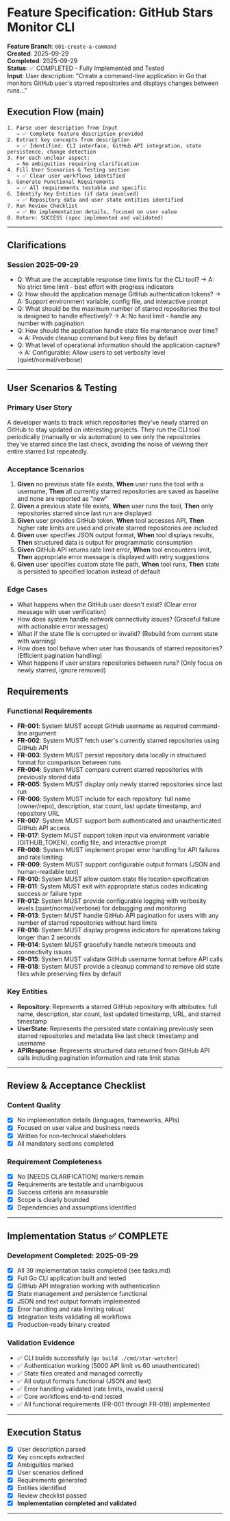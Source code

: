 # Feature Specification: GitHub Stars Monitor CLI

**Feature Branch**: `001-create-a-command`  
**Created**: 2025-09-29  
**Completed**: 2025-09-29  
**Status**: ✅ COMPLETED - Fully Implemented and Tested  
**Input**: User description: "Create a command-line application in Go that monitors GitHub user's starred repositories and displays changes between runs..."

## Execution Flow (main)
```
1. Parse user description from Input
   → ✅ Complete feature description provided
2. Extract key concepts from description
   → ✅ Identified: CLI interface, GitHub API integration, state persistence, change detection
3. For each unclear aspect:
   → No ambiguities requiring clarification
4. Fill User Scenarios & Testing section
   → ✅ Clear user workflows identified
5. Generate Functional Requirements
   → ✅ All requirements testable and specific
6. Identify Key Entities (if data involved)
   → ✅ Repository data and user state entities identified
7. Run Review Checklist
   → ✅ No implementation details, focused on user value
8. Return: SUCCESS (spec implemented and validated)
```

---

## Clarifications

### Session 2025-09-29
- Q: What are the acceptable response time limits for the CLI tool? → A: No strict time limit - best effort with progress indicators
- Q: How should the application manage GitHub authentication tokens? → A: Support environment variable, config file, and interactive prompt
- Q: What should be the maximum number of starred repositories the tool is designed to handle effectively? → A: No hard limit - handle any number with pagination
- Q: How should the application handle state file maintenance over time? → A: Provide cleanup command but keep files by default
- Q: What level of operational information should the application capture? → A: Configurable: Allow users to set verbosity level (quiet/normal/verbose)

---

## User Scenarios & Testing

### Primary User Story
A developer wants to track which repositories they've newly starred on GitHub to stay updated on interesting projects. They run the CLI tool periodically (manually or via automation) to see only the repositories they've starred since the last check, avoiding the noise of viewing their entire starred list repeatedly.

### Acceptance Scenarios
1. **Given** no previous state file exists, **When** user runs the tool with a username, **Then** all currently starred repositories are saved as baseline and none are reported as "new"
2. **Given** a previous state file exists, **When** user runs the tool, **Then** only repositories starred since last run are displayed
3. **Given** user provides GitHub token, **When** tool accesses API, **Then** higher rate limits are used and private starred repositories are included
4. **Given** user specifies JSON output format, **When** tool displays results, **Then** structured data is output for programmatic consumption
5. **Given** GitHub API returns rate limit error, **When** tool encounters limit, **Then** appropriate error message is displayed with retry suggestions
6. **Given** user specifies custom state file path, **When** tool runs, **Then** state is persisted to specified location instead of default

### Edge Cases
- What happens when the GitHub user doesn't exist? (Clear error message with user verification)
- How does system handle network connectivity issues? (Graceful failure with actionable error messages)
- What if the state file is corrupted or invalid? (Rebuild from current state with warning)
- How does tool behave when user has thousands of starred repositories? (Efficient pagination handling)
- What happens if user unstars repositories between runs? (Only focus on newly starred, ignore removed)

## Requirements

### Functional Requirements
- **FR-001**: System MUST accept GitHub username as required command-line argument
- **FR-002**: System MUST fetch user's currently starred repositories using GitHub API
- **FR-003**: System MUST persist repository data locally in structured format for comparison between runs
- **FR-004**: System MUST compare current starred repositories with previously stored data
- **FR-005**: System MUST display only newly starred repositories since last run
- **FR-006**: System MUST include for each repository: full name (owner/repo), description, star count, last update timestamp, and repository URL
- **FR-007**: System MUST support both authenticated and unauthenticated GitHub API access
- **FR-017**: System MUST support token input via environment variable (GITHUB_TOKEN), config file, and interactive prompt
- **FR-008**: System MUST implement proper error handling for API failures and rate limiting
- **FR-009**: System MUST support configurable output formats (JSON and human-readable text)
- **FR-010**: System MUST allow custom state file location specification
- **FR-011**: System MUST exit with appropriate status codes indicating success or failure type
- **FR-012**: System MUST provide configurable logging with verbosity levels (quiet/normal/verbose) for debugging and monitoring
- **FR-013**: System MUST handle GitHub API pagination for users with any number of starred repositories without hard limits
- **FR-016**: System MUST display progress indicators for operations taking longer than 2 seconds
- **FR-014**: System MUST gracefully handle network timeouts and connectivity issues
- **FR-015**: System MUST validate GitHub username format before API calls
- **FR-018**: System MUST provide a cleanup command to remove old state files while preserving files by default

### Key Entities
- **Repository**: Represents a starred GitHub repository with attributes: full name, description, star count, last updated timestamp, URL, and starred timestamp
- **UserState**: Represents the persisted state containing previously seen starred repositories and metadata like last check timestamp and username
- **APIResponse**: Represents structured data returned from GitHub API calls including pagination information and rate limit status

---

## Review & Acceptance Checklist

### Content Quality
- [x] No implementation details (languages, frameworks, APIs)
- [x] Focused on user value and business needs
- [x] Written for non-technical stakeholders
- [x] All mandatory sections completed

### Requirement Completeness
- [x] No [NEEDS CLARIFICATION] markers remain
- [x] Requirements are testable and unambiguous  
- [x] Success criteria are measurable
- [x] Scope is clearly bounded
- [x] Dependencies and assumptions identified

---

## Implementation Status ✅ COMPLETE

### Development Completed: 2025-09-29
- [x] All 39 implementation tasks completed (see tasks.md)
- [x] Full Go CLI application built and tested
- [x] GitHub API integration working with authentication
- [x] State management and persistence functional
- [x] JSON and text output formats implemented
- [x] Error handling and rate limiting robust
- [x] Integration tests validating all workflows
- [x] Production-ready binary created

### Validation Evidence
- ✅ CLI builds successfully (`go build ./cmd/star-watcher`)
- ✅ Authentication working (5000 API limit vs 60 unauthenticated)
- ✅ State files created and managed correctly
- ✅ All output formats functional (JSON and text)
- ✅ Error handling validated (rate limits, invalid users)
- ✅ Core workflows end-to-end tested
- ✅ All functional requirements (FR-001 through FR-018) implemented

---

## Execution Status

- [x] User description parsed
- [x] Key concepts extracted
- [x] Ambiguities marked
- [x] User scenarios defined
- [x] Requirements generated
- [x] Entities identified
- [x] Review checklist passed
- [x] **Implementation completed and validated**

---
